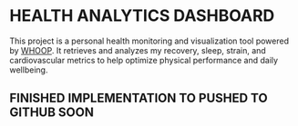 # HEALTH ANALYTICS DASHBOARD

This project is a personal health monitoring and visualization tool powered by [WHOOP](https://www.whoop.com/ca/en/). It retrieves and analyzes my recovery, sleep, strain, and cardiovascular metrics to help optimize physical performance and daily wellbeing.

## FINISHED IMPLEMENTATION TO PUSHED TO GITHUB SOON